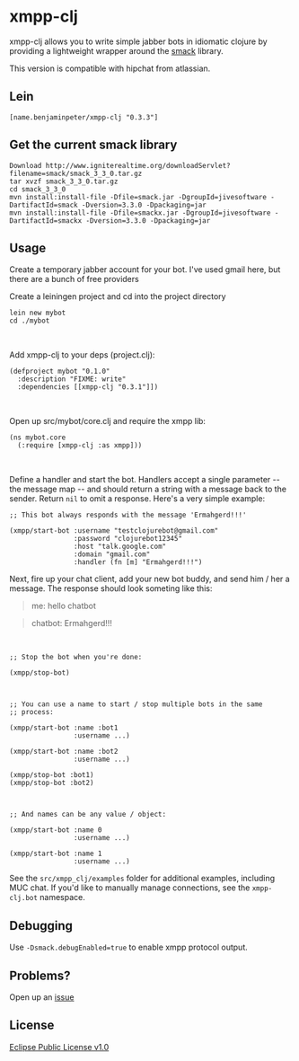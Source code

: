 # xmpp-clj

xmpp-clj allows you to write simple jabber bots in idiomatic clojure by providing a lightweight wrapper around the [smack](http://www.igniterealtime.org/projects/smack/) library.

This version is compatible with hipchat from atlassian.

## Lein

    [name.benjaminpeter/xmpp-clj "0.3.3"]

## Get the current smack library

    Download http://www.igniterealtime.org/downloadServlet?filename=smack/smack_3_3_0.tar.gz
    tar xvzf smack_3_3_0.tar.gz
    cd smack_3_3_0
    mvn install:install-file -Dfile=smack.jar -DgroupId=jivesoftware -DartifactId=smack -Dversion=3.3.0 -Dpackaging=jar
    mvn install:install-file -Dfile=smackx.jar -DgroupId=jivesoftware -DartifactId=smackx -Dversion=3.3.0 -Dpackaging=jar

## Usage

Create a temporary jabber account for your bot.  I've used gmail here, but there are a bunch of free providers
<br />

Create a leiningen project and cd into the project directory

    lein new mybot
    cd ./mybot
<br />

Add xmpp-clj to your deps (project.clj):

    (defproject mybot "0.1.0"
      :description "FIXME: write"
      :dependencies [[xmpp-clj "0.3.1"]])
<br />

Open up src/mybot/core.clj and require the xmpp lib:

    (ns mybot.core
      (:require [xmpp-clj :as xmpp]))
<br />

Define a handler and start the bot. Handlers accept a single parameter
-- the message map -- and should return a string with a message back
to the sender. Return `nil` to omit a response.  Here's a very simple
example:

    ;; This bot always responds with the message 'Ermahgerd!!!'

    (xmpp/start-bot :username "testclojurebot@gmail.com"
                    :password "clojurebot12345"
                    :host "talk.google.com"
                    :domain "gmail.com"
                    :handler (fn [m] "Ermahgerd!!!")

Next, fire up your chat client, add your new bot buddy, and send him /
her a message.  The response should look someting like this:

> me: hello chatbot

> chatbot: Ermahgerd!!!

<br />

    ;; Stop the bot when you're done:

    (xmpp/stop-bot)



    ;; You can use a name to start / stop multiple bots in the same
    ;; process:

    (xmpp/start-bot :name :bot1
                    :username ...)

    (xmpp/start-bot :name :bot2
                    :username ...)

    (xmpp/stop-bot :bot1)
    (xmpp/stop-bot :bot2)



    ;; And names can be any value / object:

    (xmpp/start-bot :name 0
                    :username ...)

    (xmpp/start-bot :name 1
                    :username ...)



See the `src/xmpp_clj/examples` folder for additional examples,
including MUC chat. If you'd like to manually manage connections, see
the `xmpp-clj.bot` namespace.

## Debugging

Use `-Dsmack.debugEnabled=true` to enable xmpp protocol output.

## Problems?

Open up an [issue](http://github.com/dedeibel/xmpp-clj/issues)

## License

[Eclipse Public License v1.0](http://www.eclipse.org/legal/epl-v10.html)
